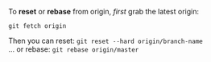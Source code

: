 To **reset** or **rebase** from origin, *first* grab the latest origin:

`git fetch origin`

Then you can reset: `git reset --hard origin/branch-name`<br>
... or rebase: `git rebase origin/master`
